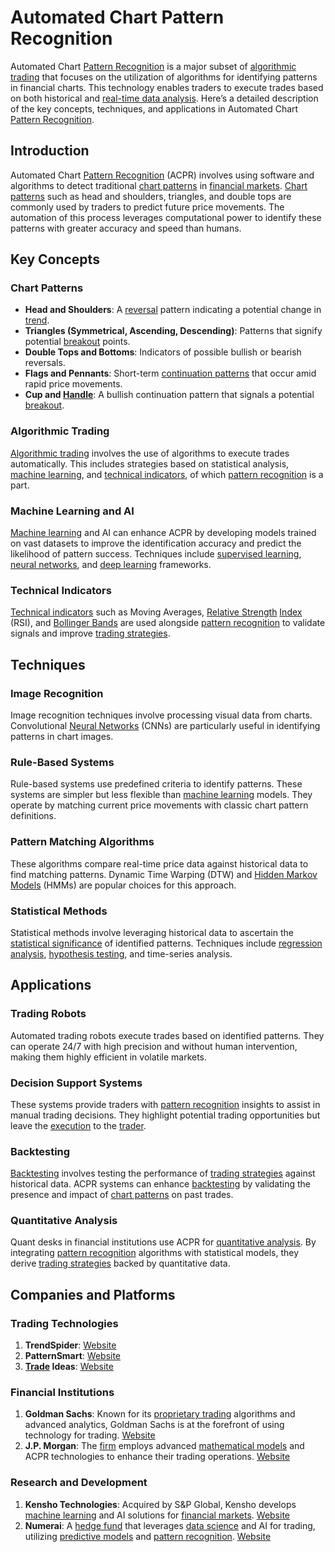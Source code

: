 # Automated Chart Pattern Recognition

Automated Chart [Pattern Recognition](../p/pattern_recognition.md) is a major subset of [algorithmic trading](../a/algorithmic_trading.md) that focuses on the utilization of algorithms for identifying patterns in financial charts. This technology enables traders to execute trades based on both historical and [real-time data analysis](../r/real-time_data_analysis.md). Here’s a detailed description of the key concepts, techniques, and applications in Automated Chart [Pattern Recognition](../p/pattern_recognition.md).

## Introduction

Automated Chart [Pattern Recognition](../p/pattern_recognition.md) (ACPR) involves using software and algorithms to detect traditional [chart patterns](../c/chart_patterns.md) in [financial markets](../f/financial_market.md). [Chart patterns](../c/chart_patterns.md) such as head and shoulders, triangles, and double tops are commonly used by traders to predict future price movements. The automation of this process leverages computational power to identify these patterns with greater accuracy and speed than humans.

## Key Concepts

### Chart Patterns

- **Head and Shoulders**: A [reversal](../r/reversal.md) pattern indicating a potential change in [trend](../t/trend.md).
- **Triangles (Symmetrical, Ascending, Descending)**: Patterns that signify potential [breakout](../b/breakout.md) points.
- **Double Tops and Bottoms**: Indicators of possible bullish or bearish reversals.
- **Flags and Pennants**: Short-term [continuation patterns](../c/continuation_patterns.md) that occur amid rapid price movements.
- **Cup and [Handle](../h/handle.md)**: A bullish continuation pattern that signals a potential [breakout](../b/breakout.md).

### Algorithmic Trading

[Algorithmic trading](../a/algorithmic_trading.md) involves the use of algorithms to execute trades automatically. This includes strategies based on statistical analysis, [machine learning](../m/machine_learning.md), and [technical indicators](../t/technical_indicators.md), of which [pattern recognition](../p/pattern_recognition.md) is a part.

### Machine Learning and AI

[Machine learning](../m/machine_learning.md) and AI can enhance ACPR by developing models trained on vast datasets to improve the identification accuracy and predict the likelihood of pattern success. Techniques include [supervised learning](../s/supervised_learning.md), [neural networks](../n/neural_networks_in_trading.md), and [deep learning](../d/deep_learning.md) frameworks.

### Technical Indicators

[Technical indicators](../t/technical_indicators.md) such as Moving Averages, [Relative Strength](../r/relative_strength.md) [Index](../i/index_instrument.md) (RSI), and [Bollinger Bands](../b/bollinger_bands.md) are used alongside [pattern recognition](../p/pattern_recognition.md) to validate signals and improve [trading strategies](../t/trading_strategies.md).

## Techniques

### Image Recognition

Image recognition techniques involve processing visual data from charts. Convolutional [Neural Networks](../n/neural_networks_in_trading.md) (CNNs) are particularly useful in identifying patterns in chart images.

### Rule-Based Systems

Rule-based systems use predefined criteria to identify patterns. These systems are simpler but less flexible than [machine learning](../m/machine_learning.md) models. They operate by matching current price movements with classic chart pattern definitions.

### Pattern Matching Algorithms

These algorithms compare real-time price data against historical data to find matching patterns. Dynamic Time Warping (DTW) and [Hidden Markov Models](../h/hidden_markov_models.md) (HMMs) are popular choices for this approach.

### Statistical Methods

Statistical methods involve leveraging historical data to ascertain the [statistical significance](../s/statistical_significance.md) of identified patterns. Techniques include [regression analysis](../r/regression_analysis.md), [hypothesis testing](../h/hypothesis_testing.md), and time-series analysis.

## Applications

### Trading Robots

Automated trading robots execute trades based on identified patterns. They can operate 24/7 with high precision and without human intervention, making them highly efficient in volatile markets.

### Decision Support Systems

These systems provide traders with [pattern recognition](../p/pattern_recognition.md) insights to assist in manual trading decisions. They highlight potential trading opportunities but leave the [execution](../e/execution.md) to the [trader](../t/trader.md).

### Backtesting

[Backtesting](../b/backtesting.md) involves testing the performance of [trading strategies](../t/trading_strategies.md) against historical data. ACPR systems can enhance [backtesting](../b/backtesting.md) by validating the presence and impact of [chart patterns](../c/chart_patterns.md) on past trades.

### Quantitative Analysis

Quant desks in financial institutions use ACPR for [quantitative analysis](../q/quantitative_analysis.md). By integrating [pattern recognition](../p/pattern_recognition.md) algorithms with statistical models, they derive [trading strategies](../t/trading_strategies.md) backed by quantitative data.

## Companies and Platforms

### Trading Technologies

1. **TrendSpider**: [Website](https://www.trendspider.com)
2. **PatternSmart**: [Website](https://www.patternsmart.com)
3. **[Trade](../t/trade.md) Ideas**: [Website](https://www.trade-ideas.com)

### Financial Institutions

1. **Goldman Sachs**: Known for its [proprietary trading](../p/proprietary_trading.md) algorithms and advanced analytics, Goldman Sachs is at the forefront of using technology for trading. [Website](https://www.goldmansachs.com)
2. **J.P. Morgan**: The [firm](../f/firm.md) employs advanced [mathematical models](../m/mathematical_models_in_trading.md) and ACPR technologies to enhance their trading operations. [Website](https://www.jpmorgan.com)

### Research and Development

1. **Kensho Technologies**: Acquired by S&P Global, Kensho develops [machine learning](../m/machine_learning.md) and AI solutions for [financial markets](../f/financial_market.md). [Website](https://www.kensho.com)
2. **Numerai**: A [hedge fund](../h/hedge_fund.md) that leverages [data science](../d/data_science_in_trading.md) and AI for trading, utilizing [predictive models](../p/predictive_models_in_trading.md) and [pattern recognition](../p/pattern_recognition.md). [Website](https://numer.ai)
